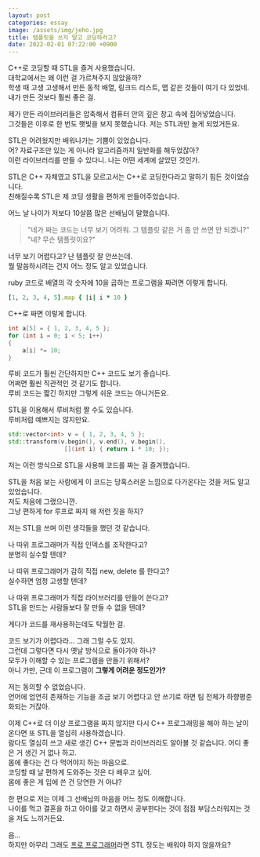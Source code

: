 ```yaml
---
layout: post
categories: essay
image: /assets/img/jeho.jpg
title: 템플릿을 쓰지 말고 코딩하라고?
date: 2022-02-01 07:22:00 +0900
---
```

C++로 코딩할 때 STL을 즐겨 사용했습니다.  
대학교에서는 왜 이런 걸 가르쳐주지 않았을까?  
학생 때 고생 고생해서 만든 동적 배열, 링크드 리스트, 맵 같은 것들이 여기 다 있었네.  
내가 만든 것보다 훨씬 좋은 걸.

제가 만든 라이브러리들은 압축해서 컴퓨터 안의 깊은 창고 속에 집어넣었습니다.  
그것들은 이후로 한 번도 햇빛을 보지 못했습니다. 저는 STL과만 놀게 되었거든요.

STL은 어려웠지만 배워나가는 기쁨이 있었습니다.  
어? 자료구조만 있는 게 아니라 알고리즘까지 일반화를 해두었잖아?  
이런 라이브러리를 만들 수 있다니. 나는 어떤 세계에 살았던 것인가.

STL은 C++ 자체였고 STL을 모르고서는 C++로 코딩한다라고 말하기 힘든 것이었습니다.  
친해질수록 STL은 제 코딩 생활을 편하게 만들어주었습니다.

어느 날 나이가 저보다 10살쯤 많은 선배님이 말했습니다.  
> "네가 짜는 코드는 너무 보기 어려워. 그 템플릿 같은 거 좀 안 쓰면 안 되겠니?"  
> "네? 무슨 템플릿이요?"

너무 보기 어렵다고? 난 템플릿 잘 안쓰는데.    
뭘 말씀하시려는 건지 어느 정도 알고 있었습니다.

ruby 코드로 배열의 각 숫자에 10을 곱하는 프로그램을 짜려면 이렇게 합니다.

```ruby
[1, 2, 3, 4, 5].map { |i| i * 10 }
```

C++로 짜면 이렇게 합니다.  
```c++
int a[5] = { 1, 2, 3, 4, 5 };
for (int i = 0; i < 5; i++)
{
    a[i] *= 10;
}
```

루비 코드가 훨씬 간단하지만 C++ 코드도 보기 좋습니다.  
어쩌면 훨씬 직관적인 것 같기도 합니다.  
루비 코드는 짧긴 하지만 그렇게 쉬운 코드는 아니거든요.

STL을 이용해서 루비처럼 짤 수도 있습니다.  
루비처럼 예쁘지는 않지만요.

```c++
std::vector<int> v = { 1, 2, 3, 4, 5 };
std::transform(v.begin(), v.end(), v.begin(),
                [](int i) { return i * 10; });
```

저는 이런 방식으로 STL을 사용해 코드를 짜는 걸 즐겨했습니다.  

STL을 처음 보는 사람에게 이 코드는 당혹스러운 느낌으로 다가온다는 것을 저도 알고 있었습니다.  
저도 처음에 그랬으니깐.  
그냥 편하게 for 루프로 짜지 왜 저런 짓을 하지?

저는 STL을 쓰며 이런 생각들을 했던 것 같습니다.  

나 따위 프로그래머가 직접 인덱스를 조작한다고?  
분명히 실수할 텐데?

나 따위 프로그래머가 감히 직접 new, delete 를 한다고?  
실수하면 엄청 고생할 텐데?  

나 따위 프로그래머가 직접 라이브러리를 만들어 쓴다고?  
STL을 만드는 사람들보다 잘 만들 수 없을 텐데?

게다가 코드를 재사용하는데도 탁월한 걸.
 
코드 보기가 어렵다라... 그래 그럴 수도 있지.  
그런데 그렇다면 다시 옛날 방식으로 돌아가야 하나?  
모두가 이해할 수 있는 프로그램을 만들기 위해서?  
아니 가만, 근데 이 프로그램이 **그렇게 어려운 정도인가?**

저는 동의할 수 없었습니다.  
언어에 엄연히 존재하는 기능을 조금 보기 어렵다고 안 쓰기로 하면 팀 전체가 하향평준화되는 거잖아.

이제 C++로 더 이상 프로그램을 짜지 않지만 다시 C++ 프로그래밍을 해야 하는 날이 온다면 또 STL을 열심히 사용하겠습니다.  
람다도 열심히 쓰고 새로 생긴 C++ 문법과 라이브러리도 알아볼 것 같습니다. 어디 좋은 거 생긴 거 없나 하고.  
몸에 좋다는 건 다 먹어야지 하는 마음으로.  
코딩할 때 날 편하게 도와주는 것은 다 배우고 싶어.  
몸에 좋은 게 입에 쓴 건 당연한 거 아냐?

한 편으로 저는 이제 그 선배님의 마음을 어느 정도 이해합니다.  
나이를 먹고 결혼을 하고 아이를 갖고 하면서 공부한다는 것이 점점 부담스러워지는 것을 저도 느끼거든요.  

음...  
하지만 아무리 그래도 [프로 프로그래머](/essay/2021/11/20/%ED%94%84%EB%A1%9C-%EA%B0%9C%EB%B0%9C%EC%9E%90%EC%99%80-%EC%B7%A8%EB%AF%B8-%EA%B0%9C%EB%B0%9C%EC%9E%90.html)라면 STL 정도는 배워야 하지 않을까요?